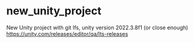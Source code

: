 # new_unity_project


New Unity project with git lfs, unity version 2022.3.8f1 (or close enough)
https://unity.com/releases/editor/qa/lts-releases

